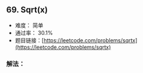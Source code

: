 ## 69. Sqrt(x)


- 难度： 简单
- 通过率： 30.1%
- 题目链接：[https://leetcode.com/problems/sqrtx](https://leetcode.com/problems/sqrtx)



### 解法：